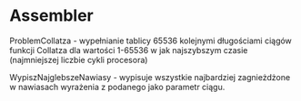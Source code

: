 # Assembler
 ProblemCollatza - wypełnianie tablicy 65536 kolejnymi długościami ciągów funkcji Collatza dla wartości 1-65536 
                    w jak najszybszym czasie (najmniejszej liczbie cykli procesora)
                    

 WypiszNajglebszeNawiasy - wypisuje wszystkie najbardziej zagnieżdżone w nawiasach wyrażenia z podanego jako parametr ciągu.
